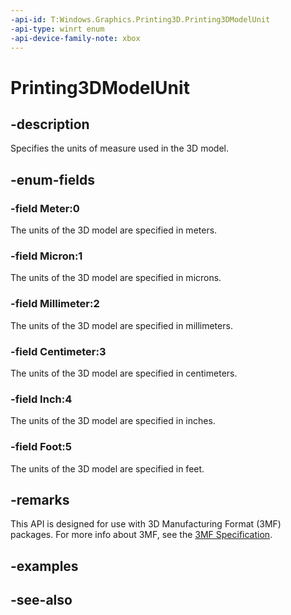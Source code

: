 ```yaml
---
-api-id: T:Windows.Graphics.Printing3D.Printing3DModelUnit
-api-type: winrt enum
-api-device-family-note: xbox
---
```


<!-- Enumeration syntax
public enum Windows.Graphics.Printing3D.Printing3DModelUnit : int
-->

# Printing3DModelUnit

## -description
Specifies the units of measure used in the 3D model.

## -enum-fields
### -field Meter:0
The units of the 3D model are specified in meters.

### -field Micron:1
The units of the 3D model are specified in microns.

### -field Millimeter:2
The units of the 3D model are specified in millimeters.

### -field Centimeter:3
The units of the 3D model are specified in centimeters.

### -field Inch:4
The units of the 3D model are specified in inches.

### -field Foot:5
The units of the 3D model are specified in feet.


## -remarks
This API is designed for use with 3D Manufacturing Format (3MF) packages. For more info about 3MF, see the [3MF Specification](https://3mf.io/spec/).

## -examples

## -see-also
